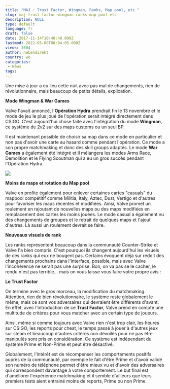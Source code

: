```yaml
---
title: "MAJ : Trust Factor, Wingman, Ranks, Map pool, etc."
slug: maj-trust-factor-wingman-ranks-map-pool-etc
description: NULL
type: default
language: fr
draft: false
date: 2017-11-14T10:40:48.000Z
lastmod: 2022-05-08T08:04:05.000Z
views: 3604
author: neLendirekt
country: wo
categories:
 - News
tags:
---
```

Une mise à jour a eu lieu cette nuit avec pas mal de changements, rien de révolutionnaire, mais beaucoup de petits détails, explication. 

**Mode Wingman & War Games**

Valve l'avait annoncé, l'**Opération Hydra** prendrait fin le 13 novembre et le mode de jeu le plus joué de l'opération serait intégré directement dans CS:GO. C'est aujourd'hui chose faite avec l'intégration du mode **Wingman**, ce système de 2v2 sur des maps customs ou un seul BP. 

Il est maintenant possible de choisir sa map dans ce mode en particulier et non pas d'avoir une carte au hasard comme pendant l'opération. Ce mode a son propre matchmaking et donc des skill groups adaptés. Le mode **War Games** a également été intégré et il mélangera les modes Arms Race, Demolition et le Flying Scoutman qui a eu un gros succès pendant l'Opération Hydra.

![](https://flickshot-ue.s3.eu-west-2.amazonaws.com/flickshot/article/5a0aba0100e4e/images/gB6cD52IOgrfVeGPuqDb5Zp5nF4M7kAkHJfzGcK3.png)

**Moins de maps et rotation du Map pool** 

Valve en profite également pour enlever certaines cartes "casuals" du mappool compétitif comme Militia, Italy, Aztec, Dust, Vertigo et d'autres pour favoriser les maps récentes et modifiées. Ainsi, Valve promet un roulement en rajoutant de nouvelles maps ou des maps modifiées en remplacement des cartes les moins jouées. Le mode casual a également vu des changements de groupes et le retrait de quelques maps et l'ajout d'autres. Là aussi un roulement devrait se faire.

**Nouveaux visuels de rank**

Les ranks représentent beaucoup dans la communauté Counter-Strike et Valve l'a bien compris. C'est pourquoi ils changent aujourd'hui les visuels de ces ranks qui eux ne bougent pas. Certains évoquent déjà sur reddit des changements prochains dans l'interface, possible, mais avec Valve l'incohérence ne serait pas une surprise. Bon, on va pas se le cacher, le rendu n'est pas terrible... mais on vous laisse vous faire votre propre avis :

> [](//imgur.com/tvAHp)

  
**Le Trust Factor**

On termine avec le gros morceau, la modification du matchmaking. Attention, rien de bien révolutionnaire, le système reste globalement le même, mais ce sont vos adversaires qui devraient être différents d'avant. En effet, avec l'introduction de ce **Trust Factor**, Valve prend en compte une multitude de critères pour vous matcher avec un certain type de joueurs. 

Ainsi, même si comme toujours avec Valve rien n'est trop clair, les heures sur CS:GO, les reports pour cheat, le temps passé à jouer à d'autres jeux sur steam et beaucoup d'autres critères non dévoilés pour ne pas être manipulés sont pris en considération. Ce système est indépendant du système Prime et Non-Prime et peut être désactivé. 

Globalement, l'intérêt est de récompenser les comportements positifs auprès de la communauté, par exemple le fait d'être Prime et d'avoir validé son numéro de téléphone permet d'être mieux vu et d'avoir des adversaires qui correspondent davantage à votre comportement. Le but final est d'améliorer l'expérience matchmaking et il semble d'ailleurs que leurs premiers tests aient entrainé moins de reports, Prime ou non Prime.
